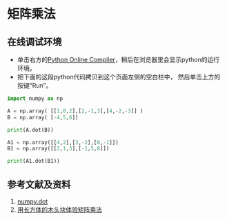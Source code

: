 ﻿# 矩阵乘法

## 在线调试环境

- 单击右方的[Python Online Compiler](https://trinket.io/python3/a5bd54189b)，稍后在浏览器里会显示python的运行环境。
- 把下面的这段python代码拷贝到这个页面左侧的空白栏中， 然后单击上方的按键“Run”。

```python
import numpy as np

A = np.array( [[1,0,2],[2,-1,3],[4,-2,-3]] )
B = np.array( [-4,5,6])

print(A.dot(B))

A1 = np.array([[4,2],[3,-2],[0,-1]])
B1 = np.array([[2,1,3],[-1,5,8]])

print(A1.dot(B1))
```

## 参考文献及资料

1. [numpy.dot](https://numpy.org/devdocs/reference/generated/numpy.dot.html#numpy.dot)
2. [用长方体的木头块体验矩阵乘法](https://github.com/quanbinn/Learn-Mathematical-Olympiad-The-Interactive-Way/blob/master/chapters/%E7%BA%BF%E6%80%A7%E4%BB%A3%E6%95%B0/%E7%94%A8%E9%95%BF%E6%96%B9%E4%BD%93%E7%9A%84%E6%9C%A8%E5%A4%B4%E5%9D%97%E4%BD%93%E9%AA%8C%E7%9F%A9%E9%98%B5%E4%B9%98%E6%B3%95.md)

